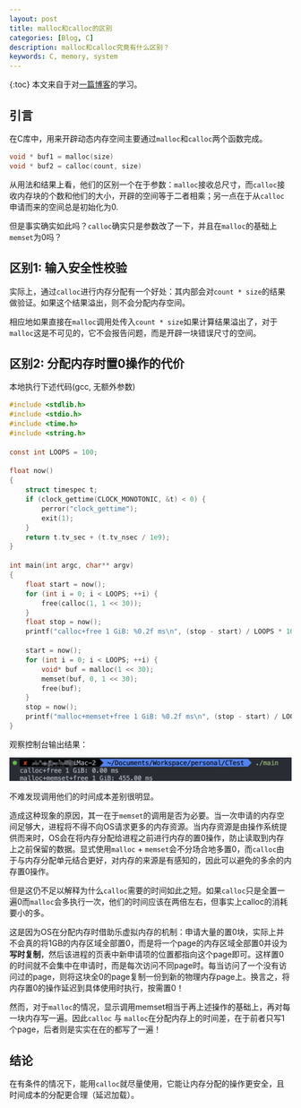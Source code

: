 ```yaml
---
layout: post
title: malloc和calloc的区别
categories: [Blog, C]
description: malloc和calloc究竟有什么区别？
keywords: C, memory, system
---
```


{:toc}
本文来自于对[一篇博客](https://vorpus.org/blog/why-does-calloc-exist/)的学习。

## 引言
在C库中，用来开辟动态内存空间主要通过`malloc`和`calloc`两个函数完成。

```c
void * buf1 = malloc(size)
void * buf2 = calloc(count, size)
```

从用法和结果上看，他们的区别一个在于参数：`malloc`接收总尺寸，而`calloc`接收内存块的个数和他们的大小，开辟的空间等于二者相乘；另一点在于从`calloc`申请而来的空间总是初始化为0.

但是事实确实如此吗？`calloc`确实只是参数改了一下，并且在`malloc`的基础上`memset`为0吗？

## 区别1: 输入安全性校验

实际上，通过`calloc`进行内存分配有一个好处：其内部会对`count * size`的结果做验证。如果这个结果溢出，则不会分配内存空间。

相应地如果直接在`malloc`调用处传入`count * size`如果计算结果溢出了，对于`malloc`这是不可见的，它不会报告问题，而是开辟一块错误尺寸的空间。

## 区别2: 分配内存时置0操作的代价

本地执行下述代码(gcc, 无额外参数)
```c
#include <stdlib.h>
#include <stdio.h>
#include <time.h>
#include <string.h>

const int LOOPS = 100;

float now()
{
    struct timespec t;
    if (clock_gettime(CLOCK_MONOTONIC, &t) < 0) {
        perror("clock_gettime");
        exit(1);
    }
    return t.tv_sec + (t.tv_nsec / 1e9);
}

int main(int argc, char** argv)
{
    float start = now();
    for (int i = 0; i < LOOPS; ++i) {
        free(calloc(1, 1 << 30));
    }
    float stop = now();
    printf("calloc+free 1 GiB: %0.2f ms\n", (stop - start) / LOOPS * 1000);

    start = now();
    for (int i = 0; i < LOOPS; ++i) {
        void* buf = malloc(1 << 30);
        memset(buf, 0, 1 << 30);
        free(buf);
    }
    stop = now();
    printf("malloc+memset+free 1 GiB: %0.2f ms\n", (stop - start) / LOOPS * 1000);
}
```

观察控制台输出结果：

![两种方式分配内存的时间代价](/images/blog/MallocAndCalloc/MallocAndCalloc-diff2_result.png)

不难发现调用他们的时间成本差别很明显。

造成这种现象的原因，其一在于`memset`的调用是否为必要。当一次申请的内存空间足够大，进程将不得不向OS请求更多的内存资源。当内存资源是由操作系统提供而来时，OS会在将内存分配给进程之前进行内存的置0操作，防止读取到内存上之前保留的数据。显式使用`malloc` + `memset`会不分场合地多置0，而`calloc`由于与内存分配单元结合更好，对内存的来源是有感知的，因此可以避免的多余的内存置0操作。


但是这仍不足以解释为什么`calloc`需要的时间如此之短。如果`calloc`只是全置一遍0而`malloc`会多执行一次，他们的时间应该在两倍左右，但事实上calloc的消耗要小的多。

这是因为OS在分配内存时借助乐虚拟内存的机制：申请大量的置0块，实际上并不会真的将1GB的内存区域全部置0，而是将一个page的内存区域全部置0并设为**写时复制**，然后该进程的页表中新申请项的位置都指向这个page即可。这样置0的时间就不会集中在申请时，而是每次访问不同page时。每当访问了一个没有访问过的page，则将这块全0的page复制一份到新的物理内存page上。换言之，将内存置0的操作延迟到具体使用时执行，按需置0！

然而，对于`malloc`的情况，显示调用memset相当于再上述操作的基础上，再对每一块内存写一遍。因此`calloc` 与 `malloc`在分配内存上的时间差，在于前者只写1个page，后者则是实实在在的都写了一遍！

## 结论

在有条件的情况下，能用`calloc`就尽量使用，它能让内存分配的操作更安全，且时间成本的分配更合理（延迟加载）。